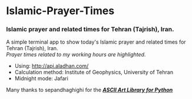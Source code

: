 # Islamic-Prayer-Times
### Islamic prayer and related times for Tehran (Tajrish), Iran.

A simple terminal app to show today's Islamic prayer and related times for Tehran (Tajrish), Iran.    
_Prayer times related to my working hours are highlighted._    
* Using: http://api.aladhan.com/  
* Calculation method: Institute of Geophysics, University of Tehran     
* Midnight mode: Jafari  

Many thanks to sepandhaghighi for the [**_ASCII Art Library for Python_**](https://github.com/sepandhaghighi/art)   

